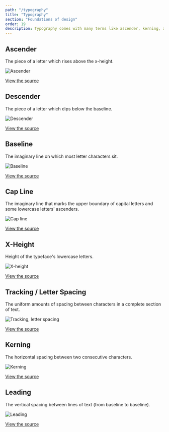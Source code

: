 ```yaml
---
path: "/typography"
title: "Typography"
section: "Foundations of design"
order: 19
description: Typography comes with many terms like ascender, kerning, and x-height. In this video we'll illustrate and define these concepts so you can pick the right font for your design system.
---
```


## Ascender

The piece of a letter which rises above the x-height.

![Ascender](https://www.canva.com/learn/wp-content/uploads/2015/07/typography-terms-18-tb-800x0.png)

[View the source](http://bit.ly/2TKGHwr)

## Descender

The piece of a letter which dips below the baseline.

![Descender](https://www.canva.com/learn/wp-content/uploads/2015/07/typography-terms-17-tb-800x0.png)

[View the source](http://bit.ly/2TKGHwr)

## Baseline

The imaginary line on which most letter characters sit.

![Baseline](https://www.canva.com/learn/wp-content/uploads/2015/07/typography-terms-7-tb-800x0.png)

[View the source](http://bit.ly/2TKGHwr)

## Cap Line

The imaginary line that marks the upper boundary of capital letters and some lowercase letters' ascenders.

![Cap line](https://www.canva.com/learn/wp-content/uploads/2015/07/typography-terms-8-tb-800x0.png)

[View the source](http://bit.ly/2TKGHwr)

## X-Height

Height of the typeface's lowercase letters.

![X-height](https://www.canva.com/learn/wp-content/uploads/2015/07/typography-terms-9-tb-800x0.png)

[View the source](http://bit.ly/2TKGHwr)

## Tracking / Letter Spacing

The uniform amounts of spacing between characters in a complete section of text.

![Tracking, letter spacing](https://www.canva.com/learn/wp-content/uploads/2015/07/typography-terms-10-tb-800x0.png)

[View the source](http://bit.ly/2TKGHwr)

## Kerning

The horizontal spacing between two consecutive characters.

![Kerning](https://www.canva.com/learn/wp-content/uploads/2015/07/typography-terms-11-tb-800x0.png)

[View the source](http://bit.ly/2TKGHwr)

## Leading

The vertical spacing between lines of text (from baseline to baseline).

![Leading](https://www.canva.com/learn/wp-content/uploads/2015/07/typography-terms-12-tb-800x0.png)

[View the source](http://bit.ly/2TKGHwr)
